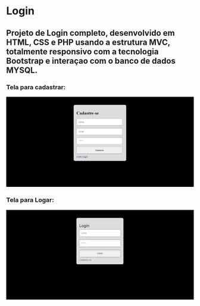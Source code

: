 # Login
## Projeto de Login completo, desenvolvido em HTML, CSS e PHP usando a estrutura MVC, totalmente responsivo com a tecnologia Bootstrap e interaçao com o banco de dados MYSQL.

### Tela para cadastrar:

![Login](https://github.com/Favero84/login/blob/master/Cadastre-se.png)

### Tela para Logar:

![Login](https://github.com/Favero84/login/blob/master/Login.png)
